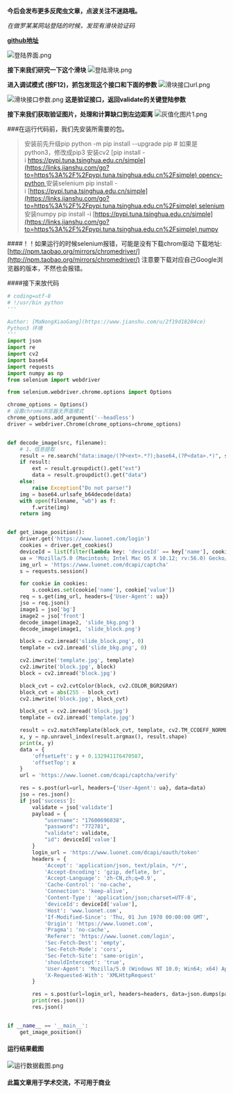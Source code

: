 **今后会发布更多反爬虫文章，点波关注不迷路哦。**

*在做罗某某网站登陆的时候，发现有滑块验证码*

**[github地址](https://github.com/MaNongXiaoGang/LuoWang/tree/master)**

![登陆界面.png](https://upload-images.jianshu.io/upload_images/14530364-6a6e313904e3d8f6.png?imageMogr2/auto-orient/strip%7CimageView2/2/w/1240)

**接下来我们研究一下这个滑块**
![登陆滑块.png](https://upload-images.jianshu.io/upload_images/14530364-e1bf9098e64634db.png?imageMogr2/auto-orient/strip%7CimageView2/2/w/1240)

**进入调试模式 (按F12)，抓包发现这个接口和下面的参数**
![滑块接口url.png](https://upload-images.jianshu.io/upload_images/14530364-5db2c0acace3aa31.png?imageMogr2/auto-orient/strip%7CimageView2/2/w/1240)

![滑块接口参数.png](https://upload-images.jianshu.io/upload_images/14530364-73a08950440dadc6.png?imageMogr2/auto-orient/strip%7CimageView2/2/w/1240)
**这是验证接口，返回validate的关键登陆参数**

**接下来我们获取验证图片，处理和计算缺口到左边距离**
![灰值化图片1.png](https://upload-images.jianshu.io/upload_images/14530364-d579147d03499c16.png?imageMogr2/auto-orient/strip%7CimageView2/2/w/1240)

###在运行代码前，我们先安装所需要的包。
>安装前先升级pip
>python -m pip install --upgrade pip # 如果是python3，修改成pip3
>安装cv2
>[pip install -i [https://pypi.tuna.tsinghua.edu.cn/simple](https://links.jianshu.com/go?to=https%3A%2F%2Fpypi.tuna.tsinghua.edu.cn%2Fsimple) opencv-python
](https://www.jianshu.com/p/33bbaadd604a)
>安装selenium
>pip install -i [https://pypi.tuna.tsinghua.edu.cn/simple](https://links.jianshu.com/go?to=https%3A%2F%2Fpypi.tuna.tsinghua.edu.cn%2Fsimple) selenium
>安装numpy
>pip install -i [https://pypi.tuna.tsinghua.edu.cn/simple](https://links.jianshu.com/go?to=https%3A%2F%2Fpypi.tuna.tsinghua.edu.cn%2Fsimple) numpy

####！！如果运行的时候selenium报错，可能是没有下载chrom驱动
下载地址:[http://npm.taobao.org/mirrors/chromedriver/](http://npm.taobao.org/mirrors/chromedriver/)
注意要下载对应自己Google浏览器的版本，不然也会报错。

####接下来放代码
```python
# coding=utf-8
# !/usr/bin python
'''

Author: [MaNongXiaoGang](https://www.jianshu.com/u/2f19d18204ce)
Python3 环境
'''
import json
import re
import cv2
import base64
import requests
import numpy as np
from selenium import webdriver

from selenium.webdriver.chrome.options import Options

chrome_options = Options()
# 设置chrome浏览器无界面模式
chrome_options.add_argument('--headless')
driver = webdriver.Chrome(chrome_options=chrome_options)


def decode_image(src, filename):
    # 1、信息提取
    result = re.search("data:image/(?P<ext>.*?);base64,(?P<data>.*)", src, re.DOTALL)
    if result:
        ext = result.groupdict().get("ext")
        data = result.groupdict().get("data")
    else:
        raise Exception("Do not parse!")
    img = base64.urlsafe_b64decode(data)
    with open(filename, "wb") as f:
        f.write(img)
    return img


def get_image_position():
    driver.get('https://www.luonet.com/login')
    cookies = driver.get_cookies()
    deviceId = list(filter(lambda key: 'deviceId' == key['name'], cookies))[0]
    ua = 'Mozilla/5.0 (Macintosh; Intel Mac OS X 10.12; rv:56.0) Gecko/20100101 Firefox/56.0'
    img_url = 'https://www.luonet.com/dcapi/captcha'
    s = requests.session()

    for cookie in cookies:
        s.cookies.set(cookie['name'], cookie['value'])
    req = s.get(img_url, headers={'User-Agent': ua})
    jso = req.json()
    image1 = jso['bg']
    image2 = jso['front']
    decode_image(image2, 'slide_bkg.png')
    decode_image(image1, 'slide_block.png')

    block = cv2.imread('slide_block.png', 0)
    template = cv2.imread('slide_bkg.png', 0)

    cv2.imwrite('template.jpg', template)
    cv2.imwrite('block.jpg', block)
    block = cv2.imread('block.jpg')

    block_cvt = cv2.cvtColor(block, cv2.COLOR_BGR2GRAY)  
    block_cvt = abs(255 - block_cvt)
    cv2.imwrite('block.jpg', block_cvt)

    block_cvt = cv2.imread('block.jpg')
    template = cv2.imread('template.jpg')

    result = cv2.matchTemplate(block_cvt, template, cv2.TM_CCOEFF_NORMED)
    x, y = np.unravel_index(result.argmax(), result.shape)
    print(x, y)
    data = {
        'offsetLeft': y + 0.132941176470587,
        'offsetTop': x
    }
    url = 'https://www.luonet.com/dcapi/captcha/verify'

    res = s.post(url=url, headers={'User-Agent': ua}, data=data)
    jso = res.json()
    if jso['success']:
        validate = jso['validate']
        payload = {
            "username": "17600696038",
            "password": "772781",
            "validate": validate,
            "id": deviceId['value']
        }
        login_url = 'https://www.luonet.com/dcapi/oauth/token'
        headers = {
            'Accept': 'application/json, text/plain, */*',
            'Accept-Encoding': 'gzip, deflate, br',
            'Accept-Language': 'zh-CN,zh;q=0.9',
            'Cache-Control': 'no-cache',
            'Connection': 'keep-alive',
            'Content-Type': 'application/json;charset=UTF-8',
            'deviceId': deviceId['value'],
            'Host': 'www.luonet.com',
            'If-Modified-Since': 'Thu, 01 Jun 1970 00:00:00 GMT',
            'Origin': 'https://www.luonet.com',
            'Pragma': 'no-cache',
            'Referer': 'https://www.luonet.com/login',
            'Sec-Fetch-Dest': 'empty',
            'Sec-Fetch-Mode': 'cors',
            'Sec-Fetch-Site': 'same-origin',
            'shouldIntercept': 'true',
            'User-Agent': 'Mozilla/5.0 (Windows NT 10.0; Win64; x64) AppleWebKit/537.36 (KHTML, like Gecko) Chrome/80.0.3987.163 Safari/537.36',
            'X-Requested-With': 'XMLHttpRequest'
        }

        res = s.post(url=login_url, headers=headers, data=json.dumps(payload))
        print(res.json())
        res.json()


if __name__ == '__main__':
    get_image_position()

```

#### 运行结果截图

![运行数据截图.png](https://upload-images.jianshu.io/upload_images/14530364-7921f68d3fab7d3d.png?imageMogr2/auto-orient/strip%7CimageView2/2/w/1240)

#### 此篇文章用于学术交流，不可用于商业
